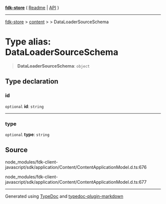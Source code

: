 [**fdk-store**](../../../README.md) ( [Readme](../../../README.md) \| [API](../../../API.md) )

---

[fdk-store](../../../API.md) > [content](../../README.md) > [<internal>](../README.md) > DataLoaderSourceSchema

# Type alias: DataLoaderSourceSchema

> **DataLoaderSourceSchema**: `object`

## Type declaration

### id

`optional` **id**: `string`

---

### type

`optional` **type**: `string`

## Source

node_modules/fdk-client-javascript/sdk/application/Content/ContentApplicationModel.d.ts:676

node_modules/fdk-client-javascript/sdk/application/Content/ContentApplicationModel.d.ts:677

---

Generated using [TypeDoc](https://typedoc.org/) and [typedoc-plugin-markdown](https://www.npmjs.com/package/typedoc-plugin-markdown)
